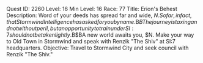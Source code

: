 Quest ID: 2260
Level: 16
Min Level: 16
Race: 77
Title: Erion's Behest
Description: Word of your deeds has spread far and wide, $N. So far, in fact, that Stormwind Intelligence has asked for you by name.$B$BThe journey is taxing and not without peril, but an opportunity to train under SI:7 should not be taken lightly.$B$BA new world awaits you, $N. Make your way to Old Town in Stormwind and speak with Renzik "The Shiv" at SI:7 headquarters.
Objective: Travel to Stormwind City and seek council with Renzik "The Shiv."
